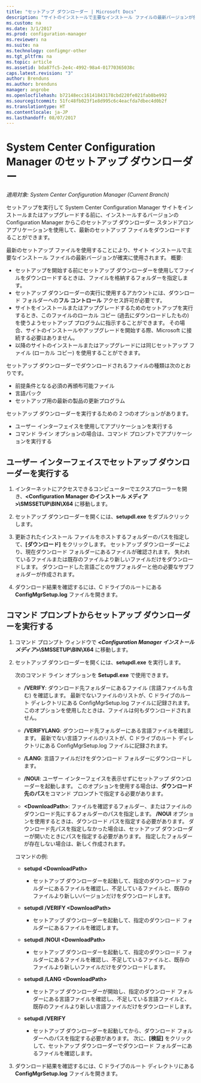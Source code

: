 ```yaml
---
title: "セットアップ ダウンローダー | Microsoft Docs"
description: "サイトのインストールで主要なインストール ファイルの最新バージョンが使用されることを保証するように設計されているこのスタンドアロン アプリケーションについて説明します。"
ms.custom: na
ms.date: 3/1/2017
ms.prod: configuration-manager
ms.reviewer: na
ms.suite: na
ms.technology: configmgr-other
ms.tgt_pltfrm: na
ms.topic: article
ms.assetid: bda87fc5-2e4c-4992-98a4-01770365038c
caps.latest.revision: "3"
author: Brenduns
ms.author: brenduns
manager: angrobe
ms.openlocfilehash: b72148ecc16141843178cbd220fe021fab8be992
ms.sourcegitcommit: 51fc48fb023f1e8d995c6c4eacfda7dbec4d0b2f
ms.translationtype: HT
ms.contentlocale: ja-JP
ms.lasthandoff: 08/07/2017
---
```

# <a name="setup-downloader-for-system-center-configuration-manager"></a>System Center Configuration Manager のセットアップ ダウンローダー

*適用対象: System Center Configuration Manager (Current Branch)*

セットアップを実行して System Center Configuration Manager サイトをインストールまたはアップグレードする前に、インストールするバージョンの Configuration Manager からこのセットアップ ダウンローダー スタンドアロン アプリケーションを使用して、最新のセットアップ ファイルをダウンロードすることができます。  

最新のセットアップ ファイルを使用することにより、サイト インストールで主要なインストール ファイルの最新バージョンが確実に使用されます。 概要:   
-   セットアップを開始する前にセットアップ ダウンローダーを使用してファイルをダウンロードするときは、ファイルを格納するフォルダーを指定します。  
-   セットアップ ダウンローダーの実行に使用するアカウントには、ダウンロード フォルダーへの**フル コントロール** アクセス許可が必要です。  
-   サイトをインストールまたはアップグレードするためのセットアップを実行するとき、このファイルのローカル コピー (過去にダウンロードしたもの) を使うようセットアップ プログラムに指示することができます。 その場合、サイトのインストールやアップグレードを開始する際、Microsoft に接続する必要はありません。  
-   以降のサイトのインストールまたはアップグレードには同じセットアップ ファイル (ローカル コピー) を使用することができます。  

セットアップ ダウンローダーでダウンロードされるファイルの種類は次のとおりです。  
-   前提条件となる必須の再頒布可能ファイル  
-   言語パック  
-   セットアップ用の最新の製品の更新プログラム  

セットアップ ダウンローダーを実行するための 2 つのオプションがあります。
- ユーザー インターフェイスを使用してアプリケーションを実行する
- コマンド ライン オプションの場合は、コマンド プロンプトでアプリケーションを実行する


## <a name="run-setup-downloader-with-the-user-interface"></a>ユーザー インターフェイスでセットアップ ダウンローダーを実行する  

1.  インターネットにアクセスできるコンピューターでエクスプローラーを開き、**&lt;Configuration Manager のインストール メディア\>\SMSSETUP\BIN\X64** に移動します。  

2.  セットアップ ダウンローダーを開くには、**setupdl.exe** をダブルクリックします。   

3. 更新されたインストール ファイルをホストするフォルダーのパスを指定して、**[ダウンロード]** をクリックします。 セットアップ ダウンローダーにより、現在ダウンロード フォルダーにあるファイルが確認されます。 失われているファイルまたは既存のファイルより新しいファイルだけをダウンロードします。 ダウンロードした言語ごとのサブフォルダーと他の必要なサブフォルダーが作成されます。  

4.  ダウンロード結果を確認するには、C ドライブのルートにある **ConfigMgrSetup.log** ファイルを開きます。  

## <a name="run-setup-downloader-from-a-command-prompt"></a>コマンド プロンプトからセットアップ ダウンローダーを実行する  

1.  コマンド プロンプト ウィンドウで **&lt;*Configuration Manager インストール メディア*\>\SMSSETUP\BIN\X64** に移動します。   

2.  セットアップ ダウンローダーを開くには、**setupdl.exe** を実行します。

    次のコマンド ライン オプションを **Setupdl.exe** で使用できます。   

    -   **/VERIFY**: ダウンロード先フォルダーにあるファイル (言語ファイルも含む) を確認します。 最新でないファイルのリストが、C ドライブのルート ディレクトリにある ConfigMgrSetup.log ファイルに記録されます。 このオプションを使用したときは、ファイルは何もダウンロードされません。  

    -   **/VERIFYLANG**: ダウンロード先フォルダーにある言語ファイルを確認します。 最新でない言語ファイルのリストが、C ドライブのルート ディレクトリにある ConfigMgrSetup.log ファイルに記録されます。

    -   **/LANG**: 言語ファイルだけをダウンロード フォルダーにダウンロードします。  

    -   **/NOUI**: ユーザー インターフェイスを表示せずにセットアップ ダウンローダーを起動します。 このオプションを使用する場合は、**ダウンロード先のパス**をコマンド プロンプトで指定する必要があります。  

    -   **&lt;DownloadPath\>**: ファイルを確認するフォルダー、またはファイルのダウンロード先にするフォルダーのパスを指定します。 **/NOUI** オプションを使用するときは、ダウンロード パスを指定する必要があります。 ダウンロード先パスを指定しなかった場合は、セットアップ ダウンローダーが開いたときにパスを指定する必要があります。 指定したフォルダーが存在しない場合は、新しく作成されます。  

    コマンドの例:

    -   **setupd &lt;DownloadPath\>**  

        -   セットアップ ダウンローダーを起動して、指定のダウンロード フォルダーにあるファイルを確認し、不足しているファイルと、既存のファイルより新しいバージョンだけをダウンロードします。     

    -   **setupdl /VERIFY &lt;DownloadPath\>**  

        -   セットアップ ダウンローダーを起動して、指定のダウンロード フォルダーにあるファイルを確認します。  

    -   **setupdl /NOUI &lt;DownloadPath\>**  

        -   セットアップ ダウンローダーを起動して、指定のダウンロード フォルダーにあるファイルを確認し、不足しているファイルと、既存のファイルより新しいファイルだけをダウンロードします。  

    -   **setupdl /LANG  &lt;DownloadPath\>**  

        -   セットアップ ダウンローダーが開始し、指定のダウンロード フォルダーにある言語ファイルを確認し、不足している言語ファイルと、既存のファイルより新しい言語ファイルだけをダウンロードします。  

    -   **setupdl /VERIFY**  

        -   セットアップ ダウンローダーを起動してから、ダウンロード フォルダーへのパスを指定する必要があります。 次に、**[検証]** をクリックして、セットアップ ダウンローダーでダウンロード フォルダーにあるファイルを確認します。  

3.  ダウンロード結果を確認するには、C ドライブのルート ディレクトリにある **ConfigMgrSetup.log** ファイルを開きます。
